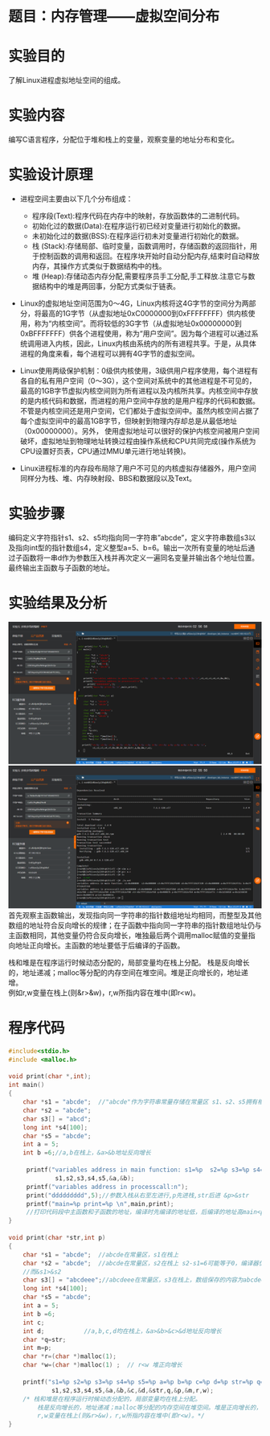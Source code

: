 # **题目：内存管理——虚拟空间分布**

# 实验目的

了解Linux进程虚拟地址空间的组成。

# 实验内容

编写C语言程序，分配位于堆和栈上的变量，观察变量的地址分布和变化。

# 实验设计原理

* 进程空间主要由以下几个分布组成：
    * 程序段(Text):程序代码在内存中的映射，存放函数体的二进制代码。
    * 初始化过的数据(Data):在程序运行初已经对变量进行初始化的数据。
    * 未初始化过的数据(BSS):在程序运行初未对变量进行初始化的数据。
    * 栈 (Stack):存储局部、临时变量，函数调用时，存储函数的返回指针，用于控制函数的调用和返回。在程序块开始时自动分配内存,结束时自动释放内存，其操作方式类似于数据结构中的栈。
    * 堆 (Heap):存储动态内存分配,需要程序员手工分配,手工释放.注意它与数据结构中的堆是两回事，分配方式类似于链表。

* Linux的虚拟地址空间范围为0～4G，Linux内核将这4G字节的空间分为两部分，将最高的1G字节（从虚拟地址0xC0000000到0xFFFFFFFF）供内核使用，称为“内核空间”。而将较低的3G字节（从虚拟地址0x00000000到0xBFFFFFFF）供各个进程使用，称为“用户空间”。因为每个进程可以通过系统调用进入内核，因此，Linux内核由系统内的所有进程共享。于是，从具体进程的角度来看，每个进程可以拥有4G字节的虚拟空间。
* Linux使用两级保护机制：0级供内核使用，3级供用户程序使用，每个进程有各自的私有用户空间（0～3G），这个空间对系统中的其他进程是不可见的，最高的1GB字节虚拟内核空间则为所有进程以及内核所共享。内核空间中存放的是内核代码和数据，而进程的用户空间中存放的是用户程序的代码和数据。不管是内核空间还是用户空间，它们都处于虚拟空间中。虽然内核空间占据了每个虚拟空间中的最高1GB字节，但映射到物理内存却总是从最低地址（0x00000000）。另外， 使用虚拟地址可以很好的保护内核空间被用户空间破坏，虚拟地址到物理地址转换过程由操作系统和CPU共同完成(操作系统为CPU设置好页表，CPU通过MMU单元进行地址转换)。

* Linux进程标准的内存段布局除了用户不可见的内核虚拟存储器外，用户空间同样分为栈、堆、内存映射段、BBS和数据段以及Text。

# 实验步骤

编码定义字符指针s1、s2、s5均指向同一字符串”abcde”，定义字符串数组s3以及指向int型的指针数组s4，定义整型a=5、b=6。输出一次所有变量的地址后通过子函数将一串d作为参数压入栈并再次定义一遍同名变量并输出各个地址位置。最终输出主函数与子函数的地址。

# 实验结果及分析
![part of code](1-01.png)
![output](1-02.png)
首先观察主函数输出，发现指向同一字符串的指针数组地址均相同，而整型及其他数组的地址符合反向增长的规律；在子函数中指向同一字符串的指针数组地址仍与主函数相同，其他变量仍符合反向增长，唯独最后两个调用malloc赋值的变量指向地址正向增长。主函数的地址要低于后编译的子函数。

栈和堆是在程序运行时候动态分配的，局部变量均在栈上分配。 
栈是反向增长的，地址递减；malloc等分配的内存空间在堆空间。堆是正向增长的，地址递增。  
例如r,w变量在栈上(则&r>&w)，r,w所指内容在堆中(即r<w)。

# 程序代码

```cpp
#include<stdio.h>    
#include <malloc.h>    
     
void print(char *,int);    
int main()    
{    
    char *s1 = "abcde";  //"abcde"作为字符串常量存储在常量区 s1、s2、s5拥有相同的地址  
    char *s2 = "abcde";    
    char s3[] = "abcd";    
    long int *s4[100];    
    char *s5 = "abcde";    
    int a = 5;    
    int b =6;//a,b在栈上，&a>&b地址反向增长    
     
     printf("variables address in main function: s1=%p  s2=%p s3=%p s4=%p s5=%p a=%p b=%p \n",     
             s1,s2,s3,s4,s5,&a,&b);   
     printf("variables address in processcall:n");    
     print("ddddddddd",5);//参数入栈从右至左进行,p先进栈,str后进 &p>&str    
     printf("main=%p print=%p \n",main,print);    
     //打印代码段中主函数和子函数的地址，编译时先编译的地址低，后编译的地址高main<print    
}    
  
void print(char *str,int p)    
{    
    char *s1 = "abcde";  //abcde在常量区，s1在栈上    
    char *s2 = "abcde";  //abcde在常量区，s2在栈上 s2-s1=6可能等于0，编译器优化了相同的常量，只在内存保存一份    
    //而&s1>&s2    
    char s3[] = "abcdeee";//abcdeee在常量区，s3在栈上，数组保存的内容为abcdeee的一份拷贝    
    long int *s4[100];    
    char *s5 = "abcde";    
    int a = 5;    
    int b =6;    
    int c;    
    int d;           //a,b,c,d均在栈上，&a>&b>&c>&d地址反向增长    
    char *q=str;   
    int m=p;           
    char *r=(char *)malloc(1);    
    char *w=(char *)malloc(1) ;  // r<w 堆正向增长    
    
    printf("s1=%p s2=%p s3=%p s4=%p s5=%p a=%p b=%p c=%p d=%p str=%p q=%p p=%p m=%p r=%p w=%p \n",    
            s1,s2,s3,s4,s5,&a,&b,&c,&d,&str,q,&p,&m,r,w);   
    /* 栈和堆是在程序运行时候动态分配的，局部变量均在栈上分配。 
        栈是反向增长的，地址递减；malloc等分配的内存空间在堆空间。堆是正向增长的，地址递增。   
        r,w变量在栈上(则&r>&w)，r,w所指内容在堆中(即r<w)。*/   
}    
```